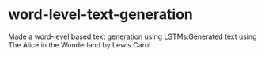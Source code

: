# word-level-text-generation
Made a word-level based text generation using LSTMs.Generated text using The Alice in the Wonderland by Lewis Carol

